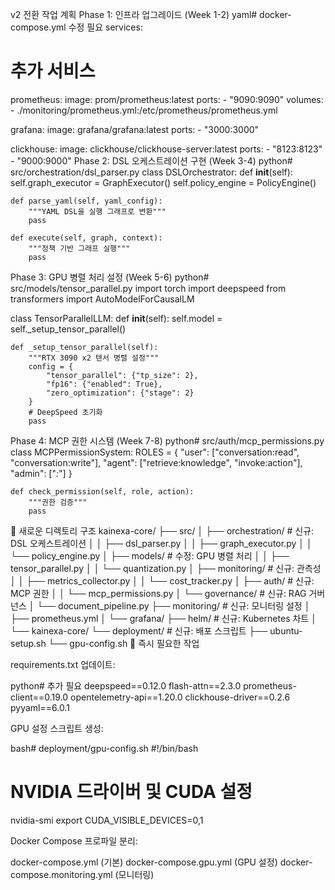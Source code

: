 v2 전환 작업 계획
Phase 1: 인프라 업그레이드 (Week 1-2)
yaml# docker-compose.yml 수정 필요
services:
  # 추가 서비스
  prometheus:
    image: prom/prometheus:latest
    ports:
      - "9090:9090"
    volumes:
      - ./monitoring/prometheus.yml:/etc/prometheus/prometheus.yml
      
  grafana:
    image: grafana/grafana:latest
    ports:
      - "3000:3000"
      
  clickhouse:
    image: clickhouse/clickhouse-server:latest
    ports:
      - "8123:8123"
      - "9000:9000"
Phase 2: DSL 오케스트레이션 구현 (Week 3-4)
python# src/orchestration/dsl_parser.py
class DSLOrchestrator:
    def __init__(self):
        self.graph_executor = GraphExecutor()
        self.policy_engine = PolicyEngine()
    
    def parse_yaml(self, yaml_config):
        """YAML DSL을 실행 그래프로 변환"""
        pass
    
    def execute(self, graph, context):
        """정책 기반 그래프 실행"""
        pass
Phase 3: GPU 병렬 처리 설정 (Week 5-6)
python# src/models/tensor_parallel.py
import torch
import deepspeed
from transformers import AutoModelForCausalLM

class TensorParallelLLM:
    def __init__(self):
        self.model = self._setup_tensor_parallel()
    
    def _setup_tensor_parallel(self):
        """RTX 3090 x2 텐서 병렬 설정"""
        config = {
            "tensor_parallel": {"tp_size": 2},
            "fp16": {"enabled": True},
            "zero_optimization": {"stage": 2}
        }
        # DeepSpeed 초기화
        pass
Phase 4: MCP 권한 시스템 (Week 7-8)
python# src/auth/mcp_permissions.py
class MCPPermissionSystem:
    ROLES = {
        "user": ["conversation:read", "conversation:write"],
        "agent": ["retrieve:knowledge", "invoke:action"],
        "admin": ["*:*"]
    }
    
    def check_permission(self, role, action):
        """권한 검증"""
        pass
📁 새로운 디렉토리 구조
kainexa-core/
├── src/
│   ├── orchestration/     # 신규: DSL 오케스트레이션
│   │   ├── dsl_parser.py
│   │   ├── graph_executor.py
│   │   └── policy_engine.py
│   ├── models/            # 수정: GPU 병렬 처리
│   │   ├── tensor_parallel.py
│   │   └── quantization.py
│   ├── monitoring/        # 신규: 관측성
│   │   ├── metrics_collector.py
│   │   └── cost_tracker.py
│   ├── auth/             # 신규: MCP 권한
│   │   └── mcp_permissions.py
│   └── governance/       # 신규: RAG 거버넌스
│       └── document_pipeline.py
├── monitoring/           # 신규: 모니터링 설정
│   ├── prometheus.yml
│   └── grafana/
├── helm/                # 신규: Kubernetes 차트
│   └── kainexa-core/
└── deployment/         # 신규: 배포 스크립트
    ├── ubuntu-setup.sh
    └── gpu-config.sh
🚀 즉시 필요한 작업

requirements.txt 업데이트:

python# 추가 필요
deepspeed==0.12.0
flash-attn==2.3.0
prometheus-client==0.19.0
opentelemetry-api==1.20.0
clickhouse-driver==0.2.6
pyyaml==6.0.1

GPU 설정 스크립트 생성:

bash# deployment/gpu-config.sh
#!/bin/bash
# NVIDIA 드라이버 및 CUDA 설정
nvidia-smi
export CUDA_VISIBLE_DEVICES=0,1

Docker Compose 프로파일 분리:


docker-compose.yml (기본)
docker-compose.gpu.yml (GPU 설정)
docker-compose.monitoring.yml (모니터링)
